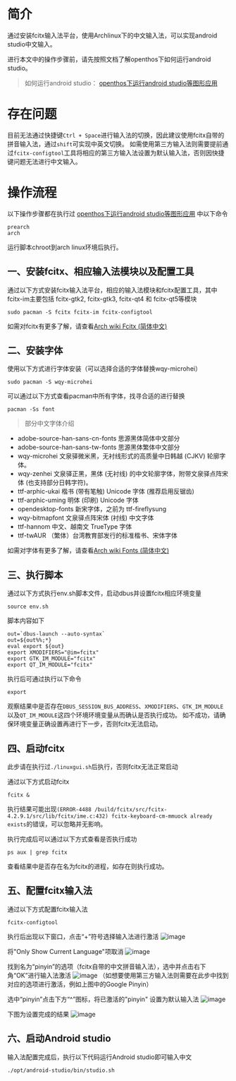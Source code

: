 # 简介
通过安装fcitx输入法平台，使用Archlinux下的中文输入法，可以实现android studio中文输入。


进行本文中的操作步骤前，请先按照文档了解openthos下如何运行android studio。

>如何运行android studio：
[openthos下运行android studio等图形应用](https://github.com/openthos/community-analysis/wiki/openthos%E4%B8%8B%E8%BF%90%E8%A1%8Candroid-studio%E7%AD%89%E5%9B%BE%E5%BD%A2%E5%BA%94%E7%94%A8)


# 存在问题
目前无法通过快捷键```Ctrl + Space```进行输入法的切换，因此建议使用fcitx自带的拼音输入法，通过```shift```可实现中英文切换。
如需使用第三方输入法则需要提前通过```fcitx-configtool```工具将相应的第三方输入法设置为默认输入法，否则因快捷键问题无法进行中文输入。
# 操作流程
以下操作步骤都在执行过 [openthos下运行android studio等图形应用](https://github.com/openthos/community-analysis/wiki/openthos%E4%B8%8B%E8%BF%90%E8%A1%8Candroid-studio%E7%AD%89%E5%9B%BE%E5%BD%A2%E5%BA%94%E7%94%A8) 中以下命令
```
prearch
arch
```
运行脚本chroot到arch linux环境后执行。

## 一、安装fcitx、相应输入法模块以及配置工具
通过以下方式安装fcitx输入法平台，相应的输入法模块和fcitx配置工具，其中fcitx-im主要包括 fcitx-gtk2, fcitx-gtk3, fcitx-qt4 和 fcitx-qt5等模块
```
sudo pacman -S fcitx fcitx-im fcitx-configtool
```
如需对fcitx有更多了解，请查看[Arch wiki Fcitx (简体中文)](https://wiki.archlinux.org/index.php/Fcitx_(%E7%AE%80%E4%BD%93%E4%B8%AD%E6%96%87)#.E7.AC.AC.E4.B8.89.E6.96.B9.E6.8B.BC.E9.9F.B3.E8.BE.93.E5.85.A5.E6.B3.95)

## 二、安装字体
使用以下方式进行字体安装（可以选择合适的字体替换wqy-microhei）
```
sudo pacman -S wqy-microhei
```


可以通过以下方式查看pacman中所有字体，找寻合适的进行替换
```
pacman -Ss font
```
>部分中文字体介绍
+ adobe-source-han-sans-cn-fonts
思源黑体简体中文部分
+ adobe-source-han-sans-tw-fonts
思源黑体繁体中文部分
+ wqy-microhei
文泉驿微米黑，无衬线形式的高质量中日韩越 (CJKV) 轮廓字体。
+ wqy-zenhei
文泉驿正黑，黑体 (无衬线) 的中文轮廓字体，附带文泉驿点阵宋体 (也支持部分日韩字符)。
+ ttf-arphic-ukai
楷书 (带有笔触) Unicode 字体 (推荐启用反锯齿)
+ ttf-arphic-uming
明体 (印刷) Unicode 字体
+ opendesktop-fonts
新宋字体，之前为 ttf-fireflysung
+ wqy-bitmapfont
文泉驿点阵宋体 (衬线) 中文字体
+ ttf-hannom
中文、越南文 TrueType 字体
+ ttf-twAUR
（繁体）台湾教育部发行的标准楷书、宋体字体

如需对字体有更多了解，请查看[Arch wiki Fonts (简体中文)](https://wiki.archlinux.org/index.php/Fonts_(%E7%AE%80%E4%BD%93%E4%B8%AD%E6%96%87)#.E4.B8.AD.E6.96.87.E5.AD.97)

## 三、执行脚本
通过以下方式执行env.sh脚本文件，启动dbus并设置fcitx相应环境变量
```
source env.sh
```
脚本内容如下
```
out=`dbus-launch --auto-syntax`
out=${out%%;*}
eval export ${out}
export XMODIFIERS="@im=fcitx"
export GTK_IM_MODULE="fcitx"
export QT_IM_MODULE="fcitx"
```
执行后可通过执行以下命令
```
export
```
观察结果中是否存在```DBUS_SESSION_BUS_ADDRESS```、```XMODIFIERS```、```GTK_IM_MODULE```以及```QT_IM_MODULE```这四个环境环境变量从而确认是否执行成功。
如不成功，请确保环境变量正确设置再进行下一步，否则fcitx无法启动。

## 四、启动fcitx
此步请在执行过```./linuxgui.sh```后执行，否则fcitx无法正常启动

通过以下方式启动fcitx
```
fcitx &
```
执行结果可能出现```(ERROR-4488 /build/fcitx/src/fcitx-4.2.9.1/src/lib/fcitx/ime.c:432) fcitx-keyboard-cm-mmuock already exists```的错误，可以忽略并无影响。

执行完成后可以通过以下方式查看是否执行成功
```
ps aux | grep fcitx
```
查看结果中是否存在名为fcitx的进程，如存在则执行成功。

## 五、配置fcitx输入法
通过以下方式配置fcitx输入法
```
fcitx-configtool
```
执行后出现以下窗口，点击“+”符号选择输入法进行激活
![image](https://github.com/openthos/linux-android-analysis/blob/master/doc/.pic/1.jpg?raw=true)

将"Only Show Current Language"项取消
![image](https://github.com/openthos/linux-android-analysis/blob/master/doc/.pic/2.jpg?raw=true)


找到名为“pinyin”的选项（fcitx自带的中文拼音输入法），选中并点击右下角“OK”进行输入法激活
![image](https://github.com/openthos/linux-android-analysis/blob/master/doc/.pic/3.jpg?raw=true)
（如想要使用第三方输入法则需要在此步中找到对应的选项进行激活，例如上图中的Google Pinyin）


选中“pinyin”点击下方“^”图标，将已激活的"pinyin" 设置为默认输入法
![image](https://github.com/openthos/linux-android-analysis/blob/master/doc/.pic/4.jpg?raw=true)

下图为设置完成的结果
![image](https://github.com/openthos/linux-android-analysis/blob/master/doc/.pic/5.jpg?raw=true)

## 六、启动Android studio
输入法配置完成后，执行以下代码运行Android studio即可输入中文
```
./opt/android-studio/bin/studio.sh
```
